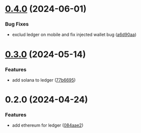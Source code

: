 # [0.4.0](https://github.com/rango-exchange/rango-client/compare/provider-ledger@0.3.0...provider-ledger@0.4.0) (2024-06-01)


### Bug Fixes

* exclud ledger on mobile and fix injected wallet bug ([a6d90aa](https://github.com/rango-exchange/rango-client/commit/a6d90aa01b7b1fcea01ab46d1a74583ff6f98ff8))



# [0.3.0](https://github.com/rango-exchange/rango-client/compare/provider-ledger@0.2.0...provider-ledger@0.3.0) (2024-05-14)


### Features

* add solana to ledger ([77b6695](https://github.com/rango-exchange/rango-client/commit/77b6695758165f9258a0ba5bd3b2cf39b0b2aab5))



# 0.2.0 (2024-04-24)


### Features

* add ethereum for ledger ([084aae2](https://github.com/rango-exchange/rango-client/commit/084aae28adaf0310dffe3a3100dd783252393053))



